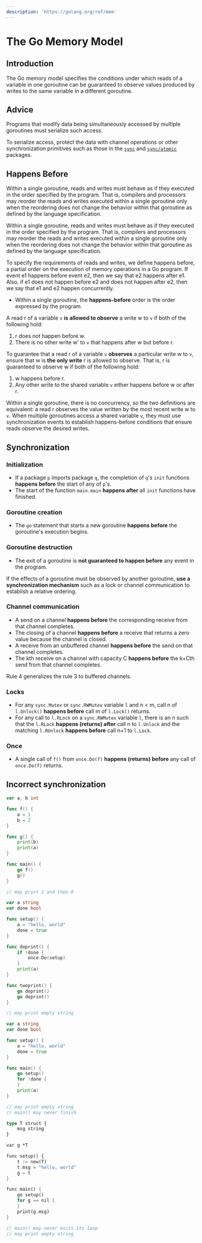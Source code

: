 ```yaml
---
description: 'https://golang.org/ref/mem'
---
```


# The Go Memory Model

## Introduction

The Go memory model specifies the conditions under which reads of a variable in one goroutine can be guaranteed to observe values produced by writes to the same variable in a different goroutine.

## Advice

Programs that modify data being simultaneously accessed by multiple goroutines must serialize such access.

To serialize access, protect the data with channel operations or other synchronization primitives such as those in the [`sync`](https://golang.org/pkg/sync/) and [`sync/atomic`](https://golang.org/pkg/sync/atomic/) packages.

## Happens Before

Within a single goroutine, reads and writes must behave as if they executed in the order specified by the program. That is, compilers and processors may reorder the reads and writes executed within a single goroutine only when the reordering does not change the behavior within that goroutine as defined by the language specification.

Within a single goroutine, reads and writes must behave as if they executed in the order specified by the program. That is, compilers and processors may reorder the reads and writes executed within a single goroutine only when the reordering does not change the behavior within that goroutine as defined by the language specification.

To specify the requirements of reads and writes, we define happens before, a partial order on the execution of memory operations in a Go program. If event e1 happens before event e2, then we say that e2 happens after e1. Also, if e1 does not happen before e2 and does not happen after e2, then we say that e1 and e2 happen concurrently.

* Within a single goroutine, the **happens-before** order is the order expressed by the program.

A read r of a variable `v` **is allowed to observe** a write w to `v` if both of the following hold:

1. r does not happen before w.
2. There is no other write w' to `v` that happens after w but before r.

To guarantee that a read r of a variable `v` **observes** a particular write w to `v`, ensure that w is **the only write** r is allowed to observe. That is, r is guaranteed to observe w if both of the following hold:

1. w happens before r.
2. Any other write to the shared variable `v` either happens before w or after r.

Within a single goroutine, there is no concurrency, so the two definitions are equivalent: a read r observes the value written by the most recent write w to `v`. When multiple goroutines access a shared variable `v`, they must use synchronization events to establish happens-before conditions that ensure reads observe the desired writes.

## Synchronization

### Initialization

* If a package `p` imports package `q`, the completion of `q`'s `init` functions **happens before** the start of any of `p`'s.
* The start of the function `main.main` **happens after** all `init` functions have finished.

### Goroutine creation

* The `go` statement that starts a new goroutine **happens before** the goroutine's execution begins.

### Goroutine destruction

* The exit of a goroutine is **not guaranteed to happen before** any event in the program.

If the effects of a goroutine must be observed by another goroutine, **use a synchronization mechanism** such as a lock or channel communication to establish a relative ordering.

### Channel communication

* A send on a channel **happens before** the corresponding receive from that channel completes.
* The closing of a channel **happens before** a receive that returns a zero value because the channel is closed.
* A receive from an unbuffered channel **happens before** the send on that channel completes.
* The kth receive on a channel with capacity C **happens before** the k+Cth send from that channel completes. 

Rule 4 generalizes the rule 3 to buffered channels.

### Locks

* For any `sync.Mutex` or `sync.RWMutex` variable `l` and n &lt; m, call n of `l.Unlock()` **happens before** call m of `l.Lock()` returns.
* For any call to `l.RLock` on a `sync.RWMutex` variable `l`, there is an n such that the `l.RLock` **happens \(returns\) after** call n to `l.Unlock` and the matching `l.RUnlock` **happens before** call n+1 to `l.Lock`.

### Once

* A single call of `f()` from `once.Do(f)` **happens \(returns\) before** any call of `once.Do(f)` returns.

## Incorrect synchronization

```go
var a, b int

func f() {
	a = 1
	b = 2
}

func g() {
	print(b)
	print(a)
}

func main() {
	go f()
	g()
}

// may print 2 and then 0
```

```go
var a string
var done bool

func setup() {
	a = "hello, world"
	done = true
}

func doprint() {
	if !done {
		once.Do(setup)
	}
	print(a)
}

func twoprint() {
	go doprint()
	go doprint()
}

// may print empty string
```

```go
var a string
var done bool

func setup() {
	a = "hello, world"
	done = true
}

func main() {
	go setup()
	for !done {
	}
	print(a)
}

// may print empty string
// main() may never finish
```

```rust
type T struct {
	msg string
}

var g *T

func setup() {
	t := new(T)
	t.msg = "hello, world"
	g = t
}

func main() {
	go setup()
	for g == nil {
	}
	print(g.msg)
}

// main() may never exits its loop
// may print empty string
```


